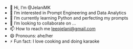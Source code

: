 - 👋 Hi, I’m @JelaniMK
- 👀 I’m interested in Prompt Engineering and Data Analytics
- 🌱 I’m currently learning Python and perfecting my prompts
- 💞️ I’m looking to collaborate on ...
- 📫 How to reach me leepjelani@gmail.com
- 😄 Pronouns: ahe/her
- ⚡ Fun fact: I love cooking and doing karaoke

<!---
JelaniMK/JelaniMK is a ✨ special ✨ repository because its `README.md` (this file) appears on your GitHub profile.
You can click the Preview link to take a look at your changes.
--->
